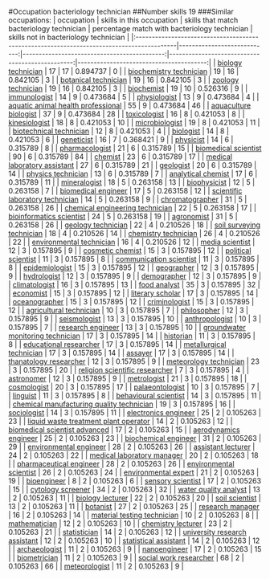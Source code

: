 #Occupation bacteriology technician
##Number skills 19
###Similar occupations:
| occupation                                                                                |   skills in this occupation |   skills that match bacteriology technician |   percentage match with bacteriology technician |   skills not in bacteriology technician |
|:------------------------------------------------------------------------------------------|----------------------------:|--------------------------------------------:|------------------------------------------------:|----------------------------------------:|
| [biology technician](biology_technician.md)                                               |                          17 |                                          17 |                                        0.894737 |                                       0 |
| [biochemistry technician](biochemistry_technician.md)                                     |                          19 |                                          16 |                                        0.842105 |                                       3 |
| [botanical technician](botanical_technician.md)                                           |                          19 |                                          16 |                                        0.842105 |                                       3 |
| [zoology technician](zoology_technician.md)                                               |                          19 |                                          16 |                                        0.842105 |                                       3 |
| [biochemist](biochemist.md)                                                               |                          19 |                                          10 |                                        0.526316 |                                       9 |
| [immunologist](immunologist.md)                                                           |                          14 |                                           9 |                                        0.473684 |                                       5 |
| [physiologist](physiologist.md)                                                           |                          13 |                                           9 |                                        0.473684 |                                       4 |
| [aquatic animal health professional](aquatic_animal_health_professional.md)               |                          55 |                                           9 |                                        0.473684 |                                      46 |
| [aquaculture biologist](aquaculture_biologist.md)                                         |                          37 |                                           9 |                                        0.473684 |                                      28 |
| [toxicologist](toxicologist.md)                                                           |                          16 |                                           8 |                                        0.421053 |                                       8 |
| [kinesiologist](kinesiologist.md)                                                         |                          18 |                                           8 |                                        0.421053 |                                      10 |
| [microbiologist](microbiologist.md)                                                       |                          19 |                                           8 |                                        0.421053 |                                      11 |
| [biotechnical technician](biotechnical_technician.md)                                     |                          12 |                                           8 |                                        0.421053 |                                       4 |
| [biologist](biologist.md)                                                                 |                          14 |                                           8 |                                        0.421053 |                                       6 |
| [geneticist](geneticist.md)                                                               |                          16 |                                           7 |                                        0.368421 |                                       9 |
| [physicist](physicist.md)                                                                 |                          14 |                                           6 |                                        0.315789 |                                       8 |
| [pharmacologist](pharmacologist.md)                                                       |                          21 |                                           6 |                                        0.315789 |                                      15 |
| [biomedical scientist](biomedical_scientist.md)                                           |                          90 |                                           6 |                                        0.315789 |                                      84 |
| [chemist](chemist.md)                                                                     |                          23 |                                           6 |                                        0.315789 |                                      17 |
| [medical laboratory assistant](medical_laboratory_assistant.md)                           |                          27 |                                           6 |                                        0.315789 |                                      21 |
| [geologist](geologist.md)                                                                 |                          20 |                                           6 |                                        0.315789 |                                      14 |
| [physics technician](physics_technician.md)                                               |                          13 |                                           6 |                                        0.315789 |                                       7 |
| [analytical chemist](analytical_chemist.md)                                               |                          17 |                                           6 |                                        0.315789 |                                      11 |
| [mineralogist](mineralogist.md)                                                           |                          18 |                                           5 |                                        0.263158 |                                      13 |
| [biophysicist](biophysicist.md)                                                           |                          12 |                                           5 |                                        0.263158 |                                       7 |
| [biomedical engineer](biomedical_engineer.md)                                             |                          17 |                                           5 |                                        0.263158 |                                      12 |
| [scientific laboratory technician](scientific_laboratory_technician.md)                   |                          14 |                                           5 |                                        0.263158 |                                       9 |
| [chromatographer](chromatographer.md)                                                     |                          31 |                                           5 |                                        0.263158 |                                      26 |
| [chemical engineering technician](chemical_engineering_technician.md)                     |                          22 |                                           5 |                                        0.263158 |                                      17 |
| [bioinformatics scientist](bioinformatics_scientist.md)                                   |                          24 |                                           5 |                                        0.263158 |                                      19 |
| [agronomist](agronomist.md)                                                               |                          31 |                                           5 |                                        0.263158 |                                      26 |
| [geology technician](geology_technician.md)                                               |                          22 |                                           4 |                                        0.210526 |                                      18 |
| [soil surveying technician](soil_surveying_technician.md)                                 |                          18 |                                           4 |                                        0.210526 |                                      14 |
| [chemistry technician](chemistry_technician.md)                                           |                          26 |                                           4 |                                        0.210526 |                                      22 |
| [environmental technician](environmental_technician.md)                                   |                          16 |                                           4 |                                        0.210526 |                                      12 |
| [media scientist](media_scientist.md)                                                     |                          12 |                                           3 |                                        0.157895 |                                       9 |
| [cosmetic chemist](cosmetic_chemist.md)                                                   |                          15 |                                           3 |                                        0.157895 |                                      12 |
| [political scientist](political_scientist.md)                                             |                          11 |                                           3 |                                        0.157895 |                                       8 |
| [communication scientist](communication_scientist.md)                                     |                          11 |                                           3 |                                        0.157895 |                                       8 |
| [epidemiologist](epidemiologist.md)                                                       |                          15 |                                           3 |                                        0.157895 |                                      12 |
| [geographer](geographer.md)                                                               |                          12 |                                           3 |                                        0.157895 |                                       9 |
| [hydrologist](hydrologist.md)                                                             |                          12 |                                           3 |                                        0.157895 |                                       9 |
| [demographer](demographer.md)                                                             |                          12 |                                           3 |                                        0.157895 |                                       9 |
| [climatologist](climatologist.md)                                                         |                          16 |                                           3 |                                        0.157895 |                                      13 |
| [food analyst](food_analyst.md)                                                           |                          35 |                                           3 |                                        0.157895 |                                      32 |
| [economist](economist.md)                                                                 |                          15 |                                           3 |                                        0.157895 |                                      12 |
| [literary scholar](literary_scholar.md)                                                   |                          17 |                                           3 |                                        0.157895 |                                      14 |
| [oceanographer](oceanographer.md)                                                         |                          15 |                                           3 |                                        0.157895 |                                      12 |
| [criminologist](criminologist.md)                                                         |                          15 |                                           3 |                                        0.157895 |                                      12 |
| [agricultural technician](agricultural_technician.md)                                     |                          10 |                                           3 |                                        0.157895 |                                       7 |
| [philosopher](philosopher.md)                                                             |                          12 |                                           3 |                                        0.157895 |                                       9 |
| [seismologist](seismologist.md)                                                           |                          13 |                                           3 |                                        0.157895 |                                      10 |
| [anthropologist](anthropologist.md)                                                       |                          10 |                                           3 |                                        0.157895 |                                       7 |
| [research engineer](research_engineer.md)                                                 |                          13 |                                           3 |                                        0.157895 |                                      10 |
| [groundwater monitoring technician](groundwater_monitoring_technician.md)                 |                          17 |                                           3 |                                        0.157895 |                                      14 |
| [historian](historian.md)                                                                 |                          11 |                                           3 |                                        0.157895 |                                       8 |
| [educational researcher](educational_researcher.md)                                       |                          17 |                                           3 |                                        0.157895 |                                      14 |
| [metallurgical technician](metallurgical_technician.md)                                   |                          17 |                                           3 |                                        0.157895 |                                      14 |
| [assayer](assayer.md)                                                                     |                          17 |                                           3 |                                        0.157895 |                                      14 |
| [thanatology researcher](thanatology_researcher.md)                                       |                          12 |                                           3 |                                        0.157895 |                                       9 |
| [meteorology technician](meteorology_technician.md)                                       |                          23 |                                           3 |                                        0.157895 |                                      20 |
| [religion scientific researcher](religion_scientific_researcher.md)                       |                           7 |                                           3 |                                        0.157895 |                                       4 |
| [astronomer](astronomer.md)                                                               |                          12 |                                           3 |                                        0.157895 |                                       9 |
| [metrologist](metrologist.md)                                                             |                          21 |                                           3 |                                        0.157895 |                                      18 |
| [cosmologist](cosmologist.md)                                                             |                          20 |                                           3 |                                        0.157895 |                                      17 |
| [palaeontologist](palaeontologist.md)                                                     |                          10 |                                           3 |                                        0.157895 |                                       7 |
| [linguist](linguist.md)                                                                   |                          11 |                                           3 |                                        0.157895 |                                       8 |
| [behavioural scientist](behavioural_scientist.md)                                         |                          14 |                                           3 |                                        0.157895 |                                      11 |
| [chemical manufacturing quality technician](chemical_manufacturing_quality_technician.md) |                          19 |                                           3 |                                        0.157895 |                                      16 |
| [sociologist](sociologist.md)                                                             |                          14 |                                           3 |                                        0.157895 |                                      11 |
| [electronics engineer](electronics_engineer.md)                                           |                          25 |                                           2 |                                        0.105263 |                                      23 |
| [liquid waste treatment plant operator](liquid_waste_treatment_plant_operator.md)         |                          14 |                                           2 |                                        0.105263 |                                      12 |
| [biomedical scientist advanced](biomedical_scientist_advanced.md)                         |                          17 |                                           2 |                                        0.105263 |                                      15 |
| [aerodynamics engineer](aerodynamics_engineer.md)                                         |                          25 |                                           2 |                                        0.105263 |                                      23 |
| [biochemical engineer](biochemical_engineer.md)                                           |                          31 |                                           2 |                                        0.105263 |                                      29 |
| [environmental engineer](environmental_engineer.md)                                       |                          28 |                                           2 |                                        0.105263 |                                      26 |
| [assistant lecturer](assistant_lecturer.md)                                               |                          24 |                                           2 |                                        0.105263 |                                      22 |
| [medical laboratory manager](medical_laboratory_manager.md)                               |                          20 |                                           2 |                                        0.105263 |                                      18 |
| [pharmaceutical engineer](pharmaceutical_engineer.md)                                     |                          28 |                                           2 |                                        0.105263 |                                      26 |
| [environmental scientist](environmental_scientist.md)                                     |                          26 |                                           2 |                                        0.105263 |                                      24 |
| [environmental expert](environmental_expert.md)                                           |                          21 |                                           2 |                                        0.105263 |                                      19 |
| [bioengineer](bioengineer.md)                                                             |                           8 |                                           2 |                                        0.105263 |                                       6 |
| [sensory scientist](sensory_scientist.md)                                                 |                          17 |                                           2 |                                        0.105263 |                                      15 |
| [cytology screener](cytology_screener.md)                                                 |                          34 |                                           2 |                                        0.105263 |                                      32 |
| [water quality analyst](water_quality_analyst.md)                                         |                          13 |                                           2 |                                        0.105263 |                                      11 |
| [biology lecturer](biology_lecturer.md)                                                   |                          22 |                                           2 |                                        0.105263 |                                      20 |
| [soil scientist](soil_scientist.md)                                                       |                          13 |                                           2 |                                        0.105263 |                                      11 |
| [botanist](botanist.md)                                                                   |                          27 |                                           2 |                                        0.105263 |                                      25 |
| [research manager](research_manager.md)                                                   |                          16 |                                           2 |                                        0.105263 |                                      14 |
| [material testing technician](material_testing_technician.md)                             |                          10 |                                           2 |                                        0.105263 |                                       8 |
| [mathematician](mathematician.md)                                                         |                          12 |                                           2 |                                        0.105263 |                                      10 |
| [chemistry lecturer](chemistry_lecturer.md)                                               |                          23 |                                           2 |                                        0.105263 |                                      21 |
| [statistician](statistician.md)                                                           |                          14 |                                           2 |                                        0.105263 |                                      12 |
| [university research assistant](university_research_assistant.md)                         |                          12 |                                           2 |                                        0.105263 |                                      10 |
| [statistical assistant](statistical_assistant.md)                                         |                          14 |                                           2 |                                        0.105263 |                                      12 |
| [archaeologist](archaeologist.md)                                                         |                          11 |                                           2 |                                        0.105263 |                                       9 |
| [nanoengineer](nanoengineer.md)                                                           |                          17 |                                           2 |                                        0.105263 |                                      15 |
| [biometrician](biometrician.md)                                                           |                          11 |                                           2 |                                        0.105263 |                                       9 |
| [social work researcher](social_work_researcher.md)                                       |                          68 |                                           2 |                                        0.105263 |                                      66 |
| [meteorologist](meteorologist.md)                                                         |                          11 |                                           2 |                                        0.105263 |                                       9 |

